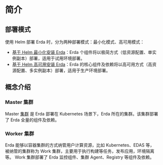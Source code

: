 # 简介

## 部署模式

使用 Helm 部署 Erda 时，分为两种部署模式：最小化模式、高可用模式：
* [基于 Helm 最小化安装 Erda](helm-install-demo.md)：Erda 个组件将以极简方式（低资源配置、单实例副本）部署，适用于试用环境部署。
* [基于 Helm 高可用安装 Erda](helm-install-prod.md)：Erda 的核心组件及依赖将以高可用方式（高资源配置、多实例副本）部署，适用于生产环境部署。

## 概念介绍

### Master 集群

Master [集群](../../quick-start/premise.md#集群) 是 Erda 部署在 Kubernetes 场景下，Erda 所在的集群。该集群部署了 Erda 全量的组件及依赖。

### Worker 集群

Erda 能够以容器集群的方式纳管用户计算资源，比如 Kubernetes、EDAS 等，被纳管的集群称为 Work 集群，主要用于执行构建等任务，发布应用，环境隔离等。
Work 集群部署了 Erda 监控组件、集群 Agent、Registry 等组件及依赖。
